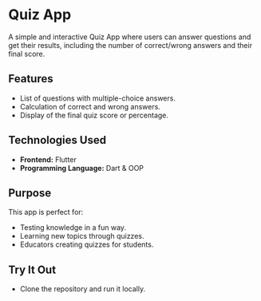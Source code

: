 # Quiz App

A simple and interactive Quiz App where users can answer questions and get their results, including the number of correct/wrong answers and their final score.

## Features
- List of questions with multiple-choice answers.
- Calculation of correct and wrong answers.
- Display of the final quiz score or percentage.

## Technologies Used
- **Frontend:** Flutter
- **Programming Language:** Dart & OOP

## Purpose
This app is perfect for:
- Testing knowledge in a fun way.
- Learning new topics through quizzes.
- Educators creating quizzes for students.

## Try It Out
- Clone the repository and run it locally.
